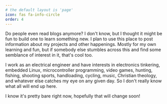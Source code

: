 ```yaml
---
# the default layout is 'page'
icon: fas fa-info-circle
order: 4
---
```


Do people even read blogs anymore? I don't know, but I thought it might be fun to build one to learn something new. I plan to use this place to post information about my projects and other happenings. Mostly for my own learning and fun, but if somebody else stumbles across this and find some semblance of interest in it, that's cool too.

I work as an electrical engineer and have interests in electronics tinkering, embedded Linux, microcontroller programming, video games, hunting, fishing, shooting sports, handloading, cycling, music, Christian theology, and whatever else catches my eye on any given day. So I don't really know what all will end up here.

I know it's pretty bare right now, hopefully that will change soon!
